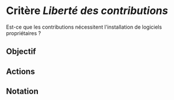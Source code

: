 # Critère *Liberté des contributions*
Est-ce que les contributions nécessitent l'installation de logiciels propriétaires ?

## Objectif


## Actions


## Notation